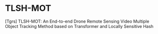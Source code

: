 # TLSH-MOT
[Tgrs] TLSH-MOT: An End-to-end Drone Remote Sensing Video Multiple Object Tracking Method based on Transformer and Locally Sensitive Hash
